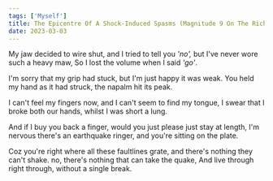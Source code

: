 ```yaml
---
tags: ['Myself']
title: The Epicentre Of A Shock-Induced Spasms (Magnitude 9 On The Richter Scale)
date: 2023-03-03
---
```


My jaw decided to wire shut,
and I tried to tell you *'no',*
but I've never wore such a heavy maw,
So I lost the volume when I said *'go'*.

I'm sorry that my grip had stuck,
but I'm just happy it was weak.
You held my hand as it had struck,
the napalm hit its peak.

I can't feel my fingers now,
and I can't seem to find my tongue,
I swear that I broke both our hands,
whilst I was short a lung.

And if I buy you back a finger,
would you just please just stay at length,
I'm nervous there's an earthquake ringer,
and you're sitting on the plate.

Coz you're right where all these faultlines grate,
and there's nothing they can't shake.
no, there's nothing that can take the quake,
And live through right through, without a single break.
